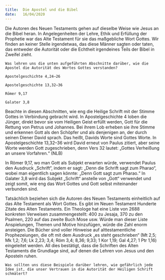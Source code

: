 ```yaml
---
title:  Die Apostel und die Bibel
date:   16/04/2020
---
```


Die Autoren des Neuen Testaments gehen auf dieselbe Weise wie Jesus
an die Bibel heran. In Angelegenheiten der Lehre, Ethik und Erfüllung der Prophetie war das Alte Testament für sie das maßgebliche Wort Gottes. Wir finden an keiner Stelle irgendetwas, das diese Männer sagten oder taten, das entweder die Autorität oder die Echtheit irgendeines Teils der Bibel in Zweifel zieht.

`Was lehren uns die unten aufgeführten Abschnitte darüber, wie die Apostel die Autorität des Wortes Gottes verstanden?`

`Apostelgeschichte 4,24–26`

`Apostelgeschichte 13,32–36`

`Römer 9,17`

`Galater 3,8`

Beachte in diesen Abschnitten, wie eng die Heilige Schrift mit der Stimme Gottes in Verbindung gebracht wird. In Apostelgeschichte 4 loben die Jünger, direkt bevor sie vom Heiligen Geist erfüllt werden, Gott für die Rettung von Petrus und Johannes. Bei ihrem Lob erheben sie ihre Stimme und erkennen Gott als den Schöpfer und als denjenigen an, der durch seinen Diener David sprach. Das heißt, Davids Worte sind Gottes Worte. In Apostelgeschichte 13,32–36 wird David erneut von Paulus zitiert, aber seine Worte werden Gott zugeschrieben, denn Vers 32 lautet: „Gottes Verheißung an unsere Vorfahren.“ (NLB)

In Römer 9,17, wo man Gott als Subjekt erwarten würde, verwendet Paulus den Ausdruck „Schrift“, indem er sagt: „Denn die Schrift sagt zum Pharao“, wobei man eigentlich sagen könnte: „Denn Gott sagt zum Pharao.“ In Galater 3,8 wird das Subjekt „Schrift“ anstelle von „Gott“ verwendet und zeigt somit, wie eng das Wort Gottes und Gott selbst miteinander verbunden sind.

Tatsächlich beziehen sich die Autoren des Neuen Testaments einheitlich auf das Alte Testament als Wort Gottes. Es gibt im Neuen Testament Hunderte Zitate des Alten Testaments. Ein Theologe hat eine Liste von 2688 konkreten Verweisen zusammengestellt: 400 zu Jesaja, 370 zu den Psalmen, 220 auf das zweite Buch Mose usw. Würde man dieser Liste Anspielungen, Themen und Motive hinzufügen, würde die Zahl enorm ansteigen. Die Bücher sind voller Hinweise auf alttestamentliche Prophezeiungen, die oft mit dem Ausdruck „es steht geschrieben“ (Mt 2,5; Mk 1,2; 7,6; Lk 2,23; 3,4; Röm 3,4; 8,36; 9,33; 1 Kor 1,19; Gal 4,27; 1 Ptr 1,16) eingeleitet werden. All dies bestätigt, dass die Schriften des Alten Testaments die Grundlage sind, auf denen die Lehren von Jesus und den Aposteln ruhen.

`Was sollten uns diese Beispiele darüber lehren, wie gefährlich jede Idee ist, die unser Vertrauen in die Autorität der Heiligen Schrift schmälert?`